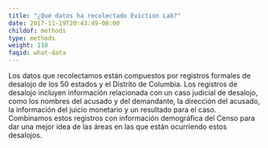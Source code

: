 ```yaml
---
title: "¿Qué datos ha recolectado Eviction Lab?"
date: 2017-11-19T20:43:49-08:00
childof: methods
type: methods
weight: 110
faqid: what-data
---
```

Los datos que recolectamos están compuestos por registros formales de desalojo de los 50 estados y el Distrito de Columbia. Los registros de desalojo incluyen información relacionada con un caso judicial de desalojo, como los nombres del acusado y del demandante, la dirección del acusado, la información del juicio monetario y un resultado para el caso. Combinamos estos registros con información demográfica del Censo para dar una mejor idea de las áreas en las que están ocurriendo estos desalojos.
